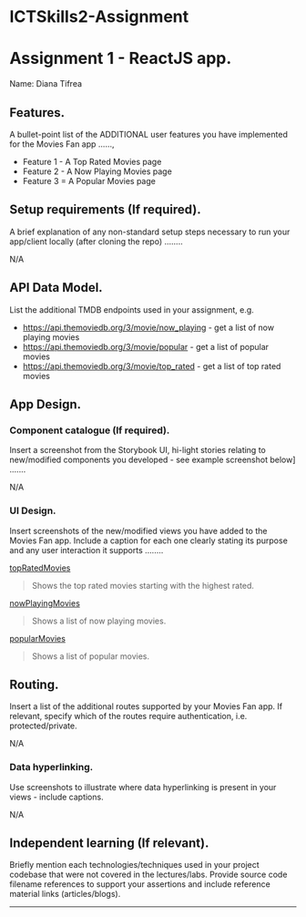 # ICTSkills2-Assignment

# Assignment 1 - ReactJS app.

Name: 
Diana Tifrea


## Features.

A bullet-point list of the ADDITIONAL user features you have implemented for the  Movies Fan app ......,
 
 + Feature 1 - A Top Rated Movies page
 + Feature 2 - A Now Playing Movies page
 + Feature 3 = A Popular Movies page

## Setup requirements (If required).

A brief explanation of any non-standard setup steps necessary to run your app/client locally (after cloning the repo) ........

N/A 

## API Data Model.

List the additional TMDB endpoints used in your assignment, e.g.

+ https://api.themoviedb.org/3/movie/now_playing - get a list of now playing movies
+ https://api.themoviedb.org/3/movie/popular - get a list of popular movies
+ https://api.themoviedb.org/3/movie/top_rated - get a list of top rated movies 

## App Design.

### Component catalogue (If required).

Insert a screenshot from the Storybook UI, hi-light stories relating to new/modified components you developed - see example screenshot below] .......

N/A

### UI Design.

Insert screenshots of the new/modified views you have added to the Movies Fan app. Include a caption for each one clearly stating its purpose and any user interaction it supports ........

[topRatedMovies]
>Shows the top rated movies starting with the highest rated.

[nowPlayingMovies]
>Shows a list of now playing movies.

[popularMovies]
>Shows a list of popular movies.

## Routing.
Insert a list of the additional routes supported by your Movies Fan app. If relevant, specify which of the routes require authentication, i.e. protected/private.

N/A

### Data hyperlinking.

Use screenshots to illustrate where data hyperlinking is present in your views - include captions.

N/A

## Independent learning (If relevant).

Briefly mention each technologies/techniques used in your project codebase that were not covered in the lectures/labs. Provide source code filename references to support your assertions and include reference material links (articles/blogs).

---------------------------------

[model]: ./data.jpg
[movieDetail]: ./public/movieDetail.png
[review]: ./public/review.png
[reviewLink]: ./public/reviewLink.png
[cardLink]: ./public/cardLink.png
[stories]: ./public/storybook.png
[topRatedMovies]: ./public/topRatedMovies.PNG
[nowPlayingMovies]: ./public/nowPlayingMovies.PNG
[popularMovies]: ./public/popularMovies.PNG
